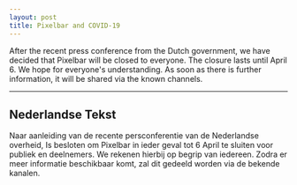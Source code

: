```yaml
---
layout: post
title: Pixelbar and COVID-19
---
```


After the recent press conference from the Dutch government, we have decided that Pixelbar will be closed to everyone. The closure lasts until April 6. We hope for everyone's understanding. As soon as there is further information, it will be shared via the known channels.

----------------------
<h2>Nederlandse Tekst</h2>

Naar aanleiding van de recente persconferentie van de Nederlandse overheid, Is besloten om Pixelbar in ieder geval tot 6 April te sluiten voor publiek en deelnemers. We rekenen hierbij op begrip van iedereen. Zodra er meer informatie beschikbaar komt, zal dit gedeeld worden via de bekende kanalen.
